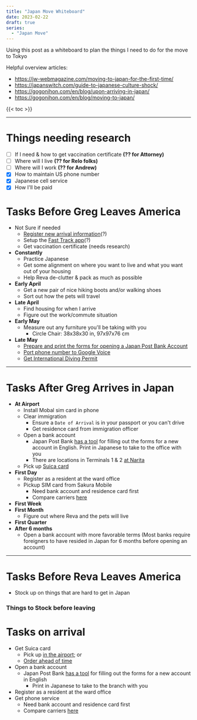 ```yaml
---
title: "Japan Move Whiteboard"
date: 2023-02-22
draft: true
series:
  - "Japan Move"
---
```


Using this post as a whiteboard to plan the things I need to do for the move to Tokyo

Helpful overview articles:
- https://jw-webmagazine.com/moving-to-japan-for-the-first-time/
- https://japanswitch.com/guide-to-japanese-culture-shock/
- https://gogonihon.com/en/blog/upon-arriving-in-japan/
- https://gogonihon.com/en/blog/moving-to-japan/

{{< toc >}}

___

# Things needing research
- [ ] If I need & how to get vaccination certificate **(?? for Attorney)**
- [ ] Where will I live **(?? for Relo folks)**
- [ ] Where will I work **(?? for Andrew)**
- [x] How to maintain US phone number 
- [x] Japanese cell service
- [x] How I'll be paid

# Tasks Before Greg Leaves America
- Not Sure if needed
  - [Register new  arrival information](https://www.digital.go.jp/en/services/visit_japan_web-en/)(?)
  - Setup the [Fast Track app](https://www.hco.mhlw.go.jp/fasttrack/en/)(?)
  - Get vaccination certificate (needs research)
- **Constantly**
  - Practice Japanese
  - Get some alignment on where you want to live and what you want out of your housing
  - Help Reva de-clutter & pack as much as possible
- **Early April**
  - Get a new pair of nice hiking boots and/or walking shoes
  - Sort out how the pets will travel
- **Late April**
  - Find housing for when I arrive
  - Figure out the work/commute situation
- **Early May**
  - Measure out any furniture you'll be taking with you
    - Circle Chair: 38x38x30 in, 97x97x76 cm
- **Late May**
  - [Prepare and print the forms for opening a Japan Post Bank Account](https://www.jp-bank.japanpost.jp/en_index.html)
  - [Port phone number to Google Voice](https://support.google.com/voice/answer/1065667?hl=en)
  - [Get International Diving Permit](https://www.aaa.com/vacation/idpf.html)

___


# Tasks After Greg Arrives in Japan
- **At Airport**
  - Install Mobal sim card in phone
  - Clear immigration
    - Ensure a `Date of Arrival` is in your passport or you can't drive
    - Get residence card from immigration officer
  - Open a bank account
    - Japan Post Bank [has a tool](https://www.jp-bank.japanpost.jp/en_index.html) for filling out the forms for a new account in English. Print in Japanese to take to the office with you
    - There are locations in Terminals 1 & 2 [at Narita](https://www.narita-airport.jp/en/service/svc_23)
  - Pick up [Suica card](https://tokyocheapo.com/travel/suica-card-guide/#WherecanIbuyaSuicacard)
- **First Day**
  - Register as a resident at the ward office
  - Pickup SIM card from Sakura Mobile
    - Need bank account and residence card first
    - Compare carriers [here](https://tokyocheapo.com/business/japan-sim-card-options-data-voice/)
- **First Week**
- **First Month**
  - Figure out where Reva and the pets will live
- **First Quarter**
- **After 6 months**
  - Open a bank account with more favorable terms (Most banks require foreigners to have resided in Japan for 6 months before opening an account)
___

# Tasks Before Reva Leaves America
- Stock up on things that are hard to get in Japan

### Things to Stock before leaving


# Tasks on arrival
 - Get Suica card
   - Pick up [in the airport](https://tokyocheapo.com/travel/suica-card-guide/#WherecanIbuyaSuicacard); or
   - [Order ahead of time](https://www.simcardgeek.com/product/buy-suica-card/?r=6)
 - Open a bank account
   - Japan Post Bank [has a tool](https://www.jp-bank.japanpost.jp/en_index.html) for filling out the forms for a new account in English
     - Print in Japanese to take to the branch with you
 - Register as a resident at the ward office
 - Get phone service
   - Need bank account and residence card first
   - Compare carriers [here](https://tokyocheapo.com/business/japan-sim-card-options-data-voice/)
